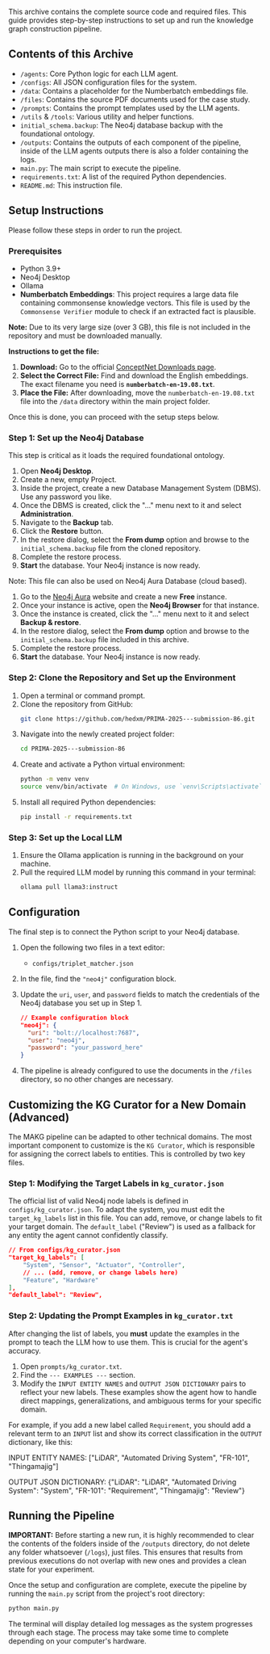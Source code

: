 
This archive contains the complete source code and required files. This guide provides step-by-step instructions to set up and run the knowledge graph construction pipeline.


## Contents of this Archive

*   `/agents`: Core Python logic for each LLM agent.
*   `/configs`: All JSON configuration files for the system.
*   `/data`: Contains a placeholder for the Numberbatch embeddings file.
*   `/files`: Contains the source PDF documents used for the case study.
*   `/prompts`: Contains the prompt templates used by the LLM agents.
*   `/utils` & `/tools`: Various utility and helper functions.
*   `initial_schema.backup`: The Neo4j database backup with the foundational ontology.
*   `/outputs`: Contains the outputs of each component of the pipeline, inside of the LLM agents outputs there is also a folder containing the logs.
*   `main.py`: The main script to execute the pipeline.
*   `requirements.txt`: A list of the required Python dependencies.
*   `README.md`: This instruction file.


## Setup Instructions

Please follow these steps in order to run the project.

### Prerequisites

*   Python 3.9+
*   Neo4j Desktop
*   Ollama
*   **Numberbatch Embeddings**: This project requires a large data file containing commonsense knowledge vectors. This file is used by the `Commonsense Verifier` module to check if an extracted fact is plausible.

**Note:** Due to its very large size (over 3 GB), this file is not included in the repository and must be downloaded manually.

**Instructions to get the file:**

1.  **Download:** Go to the official [ConceptNet Downloads page](https://conceptnet.io/downloads).
2.  **Select the Correct File:** Find and download the English embeddings. The exact filename you need is **`numberbatch-en-19.08.txt`**.
3.  **Place the File:** After downloading, move the `numberbatch-en-19.08.txt` file into the `/data` directory within the main project folder.

Once this is done, you can proceed with the setup steps below.

### Step 1: Set up the Neo4j Database

This step is critical as it loads the required foundational ontology.

1.  Open **Neo4j Desktop**.
2.  Create a new, empty Project.
3.  Inside the project, create a new Database Management System (DBMS). Use any password you like.
4.  Once the DBMS is created, click the "..." menu next to it and select **Administration**.
5.  Navigate to the **Backup** tab.
6.  Click the **Restore** button.
7.  In the restore dialog, select the **From dump** option and browse to the `initial_schema.backup` file from the cloned repository.
8.  Complete the restore process.
9.  **Start** the database. Your Neo4j instance is now ready.

Note: This file can also be used on Neo4j Aura Database (cloud based).

1.  Go to the [Neo4j Aura]([https://neo4j.com/cloud/aura-graph-database/](https://console.neo4j.io/)) website and create a new **Free** instance.
2.  Once your instance is active, open the **Neo4j Browser** for that instance.
3. Once the instance is created, click the "..." menu next to it and select **Backup & restore**.
4. In the restore dialog, select the **From dump** option and browse to the `initial_schema.backup` file included in this archive.
8.  Complete the restore process.
9.  **Start** the database. Your Neo4j instance is now ready.

### Step 2: Clone the Repository and Set up the Environment

1.  Open a terminal or command prompt.
2.  Clone the repository from GitHub:
    ```sh
    git clone https://github.com/hedxm/PRIMA-2025---submission-86.git
    ```
3.  Navigate into the newly created project folder:
    ```sh
    cd PRIMA-2025---submission-86
    ```
4.  Create and activate a Python virtual environment:
    ```sh
    python -m venv venv
    source venv/bin/activate  # On Windows, use `venv\Scripts\activate`
    ```
5.  Install all required Python dependencies:
    ```sh
    pip install -r requirements.txt
    ```

### Step 3: Set up the Local LLM

1.  Ensure the Ollama application is running in the background on your machine.
2.  Pull the required LLM model by running this command in your terminal:
    ```sh
    ollama pull llama3:instruct
    ```

## Configuration

The final step is to connect the Python script to your Neo4j database.

1.  Open the following two files in a text editor:
    *   `configs/triplet_matcher.json`
2.  In the file, find the `"neo4j"` configuration block.
3.  Update the `uri`, `user`, and `password` fields to match the credentials of the Neo4j database you set up in Step 1.

    ```json
    // Example configuration block
    "neo4j": {
      "uri": "bolt://localhost:7687",
      "user": "neo4j",
      "password": "your_password_here"
    }
    ```
4.  The pipeline is already configured to use the documents in the `/files` directory, so no other changes are necessary.

## Customizing the KG Curator for a New Domain (Advanced)

The MAKG pipeline can be adapted to other technical domains. The most important component to customize is the `KG Curator`, which is responsible for assigning the correct labels to entities. This is controlled by two key files.

### Step 1: Modifying the Target Labels in `kg_curator.json`

The official list of valid Neo4j node labels is defined in `configs/kg_curator.json`. To adapt the system, you must edit the `target_kg_labels` list in this file. You can add, remove, or change labels to fit your target domain. The `default_label` ("Review") is used as a fallback for any entity the agent cannot confidently classify.

```json
// From configs/kg_curator.json
"target_kg_labels": [
    "System", "Sensor", "Actuator", "Controller",
    // ... (add, remove, or change labels here)
    "Feature", "Hardware"
],
"default_label": "Review",
```

### Step 2: Updating the Prompt Examples in `kg_curator.txt`

After changing the list of labels, you **must** update the examples in the prompt to teach the LLM how to use them. This is crucial for the agent's accuracy.

1.  Open `prompts/kg_curator.txt`.
2.  Find the `--- EXAMPLES ---` section.
3.  Modify the `INPUT ENTITY NAMES` and `OUTPUT JSON DICTIONARY` pairs to reflect your new labels. These examples show the agent how to handle direct mappings, generalizations, and ambiguous terms for your specific domain.

For example, if you add a new label called `Requirement`, you should add a relevant term to an `INPUT` list and show its correct classification in the `OUTPUT` dictionary, like this:

INPUT ENTITY NAMES:
["LiDAR", "Automated Driving System", "FR-101", "Thingamajig"]

OUTPUT JSON DICTIONARY:
{"LiDAR": "LiDAR", "Automated Driving System": "System", "FR-101": "Requirement", "Thingamajig": "Review"}


## Running the Pipeline

**IMPORTANT:** Before starting a new run, it is highly recommended to clear the contents of the folders inside of the `/outputs` directory, do not delete any folder whatsoever (`/logs`), just files. This ensures that results from previous executions do not overlap with new ones and provides a clean state for your experiment.

Once the setup and configuration are complete, execute the pipeline by running the `main.py` script from the project's root directory:

```sh
python main.py
```

The terminal will display detailed log messages as the system progresses through each stage. The process may take some time to complete depending on your computer's hardware.

